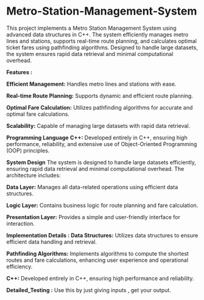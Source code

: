 # Metro-Station-Management-System

This project implements a Metro Station Management System using advanced data structures in C++. The system efficiently manages metro lines and stations, supports real-time route planning, and calculates optimal ticket fares using pathfinding algorithms. Designed to handle large datasets, the system ensures rapid data retrieval and minimal computational overhead.


**Features :**

**Efficient Management:** Handles metro lines and stations with ease.

**Real-time Route Planning:** Supports dynamic and efficient route planning.

**Optimal Fare Calculation:** Utilizes pathfinding algorithms for accurate and optimal fare calculations.

**Scalability:** Capable of managing large datasets with rapid data retrieval.


**Programming Language**
**C++:** Developed entirely in C++, ensuring high performance, reliability, and extensive use of Object-Oriented Programming (OOP) principles.

**System Design**
The system is designed to handle large datasets efficiently, ensuring rapid data retrieval and minimal computational overhead. The architecture includes:

**Data Layer:** Manages all data-related operations using efficient data structures.

**Logic Layer:** Contains business logic for route planning and fare calculation.

**Presentation Layer:** Provides a simple and user-friendly interface for interaction.


**Implementation Details :**
**Data Structures:** Utilizes data structures to ensure efficient data handling and retrieval.

**Pathfinding Algorithms:** Implements algorithms to compute the shortest routes and fare calculations, enhancing user experience and operational efficiency.

**C++:** Developed entirely in C++, ensuring high performance and reliability.


**Detailed_Testing :** Use this by just giving inputs , get your output.

